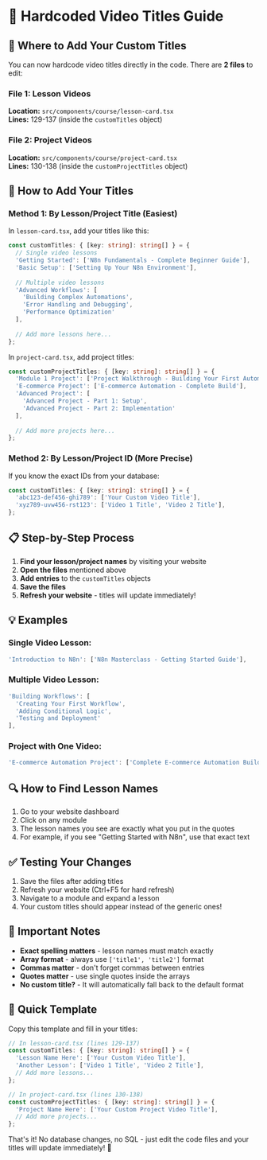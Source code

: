 # 🎯 Hardcoded Video Titles Guide

## 📍 **Where to Add Your Custom Titles**

You can now hardcode video titles directly in the code. There are **2 files** to edit:

### **File 1: Lesson Videos**
**Location:** `src/components/course/lesson-card.tsx`  
**Lines:** 129-137 (inside the `customTitles` object)

### **File 2: Project Videos** 
**Location:** `src/components/course/project-card.tsx`  
**Lines:** 130-138 (inside the `customProjectTitles` object)

## 🚀 **How to Add Your Titles**

### **Method 1: By Lesson/Project Title (Easiest)**

In `lesson-card.tsx`, add your titles like this:
```typescript
const customTitles: { [key: string]: string[] } = {
  // Single video lessons
  'Getting Started': ['N8n Fundamentals - Complete Beginner Guide'],
  'Basic Setup': ['Setting Up Your N8n Environment'],
  
  // Multiple video lessons  
  'Advanced Workflows': [
    'Building Complex Automations', 
    'Error Handling and Debugging',
    'Performance Optimization'
  ],
  
  // Add more lessons here...
};
```

In `project-card.tsx`, add project titles:
```typescript
const customProjectTitles: { [key: string]: string[] } = {
  'Module 1 Project': ['Project Walkthrough - Building Your First Automation'],
  'E-commerce Project': ['E-commerce Automation - Complete Build'],
  'Advanced Project': [
    'Advanced Project - Part 1: Setup', 
    'Advanced Project - Part 2: Implementation'
  ],
  
  // Add more projects here...
};
```

### **Method 2: By Lesson/Project ID (More Precise)**

If you know the exact IDs from your database:
```typescript
const customTitles: { [key: string]: string[] } = {
  'abc123-def456-ghi789': ['Your Custom Video Title'],
  'xyz789-uvw456-rst123': ['Video 1 Title', 'Video 2 Title'],
};
```

## 📋 **Step-by-Step Process**

1. **Find your lesson/project names** by visiting your website
2. **Open the files** mentioned above
3. **Add entries** to the `customTitles` objects
4. **Save the files**
5. **Refresh your website** - titles will update immediately!

## 💡 **Examples**

### **Single Video Lesson:**
```typescript
'Introduction to N8n': ['N8n Masterclass - Getting Started Guide'],
```

### **Multiple Video Lesson:**
```typescript
'Building Workflows': [
  'Creating Your First Workflow',
  'Adding Conditional Logic', 
  'Testing and Deployment'
],
```

### **Project with One Video:**
```typescript
'E-commerce Automation Project': ['Complete E-commerce Automation Build'],
```

## 🔍 **How to Find Lesson Names**

1. Go to your website dashboard
2. Click on any module
3. The lesson names you see are exactly what you put in the quotes
4. For example, if you see "Getting Started with N8n", use that exact text

## ✅ **Testing Your Changes**

1. Save the files after adding titles
2. Refresh your website (Ctrl+F5 for hard refresh)
3. Navigate to a module and expand a lesson
4. Your custom titles should appear instead of the generic ones!

## 🚨 **Important Notes**

- **Exact spelling matters** - lesson names must match exactly
- **Array format** - always use `['title1', 'title2']` format
- **Commas matter** - don't forget commas between entries
- **Quotes matter** - use single quotes inside the arrays
- **No custom title?** - It will automatically fall back to the default format

## 🎯 **Quick Template**

Copy this template and fill in your titles:

```typescript
// In lesson-card.tsx (lines 129-137)
const customTitles: { [key: string]: string[] } = {
  'Lesson Name Here': ['Your Custom Video Title'],
  'Another Lesson': ['Video 1 Title', 'Video 2 Title'],
  // Add more lessons...
};

// In project-card.tsx (lines 130-138)  
const customProjectTitles: { [key: string]: string[] } = {
  'Project Name Here': ['Your Custom Project Video Title'],
  // Add more projects...
};
```

That's it! No database changes, no SQL - just edit the code files and your titles will update immediately! 🎉
